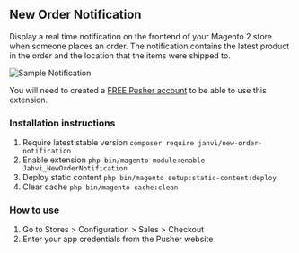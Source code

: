 ## New Order Notification

Display a real time notification on the frontend of your Magento 2 store when someone places an order. The notification contains the
latest product in the order and the location that the items were shipped to.

![Sample Notification](http://i.imgur.com/DNvtVuP.gif)

You will need to created a [FREE Pusher account](https://dashboard.pusher.com/accounts/sign_up) to be able to use this extension.

### Installation instructions

1. Require latest stable version `composer require jahvi/new-order-notification`
2. Enable extension `php bin/magento module:enable Jahvi_NewOrderNotification`
3. Deploy static content `php bin/magento setup:static-content:deploy`
4. Clear cache `php bin/magento cache:clean`

### How to use

1. Go to Stores > Configuration > Sales > Checkout
2. Enter your app credentials from the Pusher website

